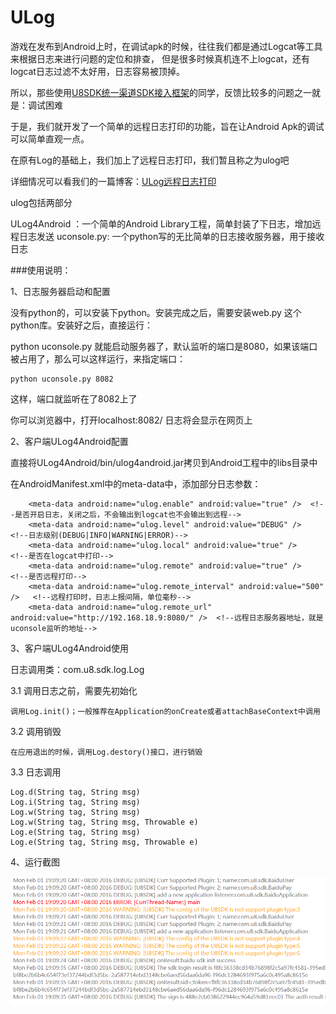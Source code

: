 # ULog

游戏在发布到Android上时，在调试apk的时候，往往我们都是通过Logcat等工具来根据日志来进行问题的定位和排查，
但是很多时候真机连不上logcat，还有logcat日志过滤不太好用，日志容易被顶掉。

所以，那些使用[U8SDK统一渠道SDK接入框架](http://www.uustory.com)的同学，反馈比较多的问题之一就是：调试困难

于是，我们就开发了一个简单的远程日志打印的功能，旨在让Android Apk的调试可以简单直观一点。

在原有Log的基础上，我们加上了远程日志打印，我们暂且称之为ulog吧

详细情况可以看我们的一篇博客：[ULog远程日志打印](http://www.uustory.com/?p=2049)

ulog包括两部分

ULog4Android ：一个简单的Android Library工程，简单封装了下日志，增加远程日志发送
uconsole.py: 一个python写的无比简单的日志接收服务器，用于接收日志


###使用说明：

1、日志服务器启动和配置

没有python的，可以安装下python。安装完成之后，需要安装web.py 这个python库。安装好之后，直接运行：

python uconsole.py 就能启动服务器了，默认监听的端口是8080，如果该端口被占用了，那么可以这样运行，来指定端口：
```
python uconsole.py 8082 
```
这样，端口就监听在了8082上了

你可以浏览器中，打开localhost:8082/ 日志将会显示在网页上


2、客户端ULog4Android配置

直接将ULog4Android/bin/ulog4android.jar拷贝到Android工程中的libs目录中

在AndroidManifest.xml中的meta-data中，添加部分日志参数：
```
    <meta-data android:name="ulog.enable" android:value="true" />  <!--是否开启日志，关闭之后，不会输出到logcat也不会输出到远程-->
    <meta-data android:name="ulog.level" android:value="DEBUG" />   <!--日志级别(DEBUG|INFO|WARNING|ERROR)-->
    <meta-data android:name="ulog.local" android:value="true" />    <!--是否在logcat中打印-->
    <meta-data android:name="ulog.remote" android:value="true" />   <!--是否远程打印-->
    <meta-data android:name="ulog.remote_interval" android:value="500" />   <!--远程打印时，日志上报间隔，单位毫秒-->
    <meta-data android:name="ulog.remote_url" android:value="http://192.168.18.9:8080/" />  <!--远程日志服务器地址，就是uconsole监听的地址-->
```

3、客户端ULog4Android使用

日志调用类：com.u8.sdk.log.Log

3.1 调用日志之前，需要先初始化
```
调用Log.init()；一般推荐在Application的onCreate或者attachBaseContext中调用
```
3.2 调用销毁 
```
在应用退出的时候，调用Log.destory()接口，进行销毁
```

3.3 日志调用
```
Log.d(String tag, String msg)
Log.i(String tag, String msg)
Log.w(String tag, String msg)
Log.w(String tag, String msg, Throwable e)
Log.e(String tag, String msg)
Log.e(String tag, String msg, Throwable e)
```

4、运行截图

![运行图片](images/rmlog.png)







